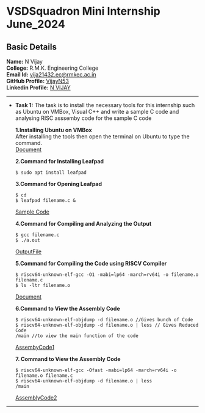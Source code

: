 # VSDSquadron Mini Internship June_2024

## Basic Details
**Name:**  N Vijay<br />
**College:** R.M.K. Engineering College<br />
**Email Id:** [vija21432.ec@rmkec.ac.in](vija21432.ec@rmkec.ac.in)<br />
**GitHub Profile:** [VijayN53](https://github.com/VijayN53)<br />
**Linkedin Profile:** [N VIJAY](https://www.linkedin.com/in/n-vijay-a3950122b?lipi=urn%3Ali%3Apage%3Ad_flagship3_profile_view_base_contact_details%3BIbIZWmtARZ65D08AaTXuWQ%3D%3D)<br />
***
+ **Task 1:** The task is to install the necessary tools for this internship such as Ubuntu on VMBox, Visual C++ and write a sample C code and analysing RISC asssemby code for the sample C code

  **1.Installing Ubuntu on VMBox**<br />
  After installing the tools then open the terminal on Ubuntu to type the command.<br />
  [Document](https://github.com/VijayN53/VSDSquadron_Mini_Internship/blob/be9d3511691fc4f75648942707b1a260fa4c5404/Task%201/1.Installing%20Ubuntu%20%26%20VMBox.png)<br />
  
  **2.Command for Installing Leafpad**<br />
  ```
  $ sudo apt install leafpad
  ```
  
  **3.Command for Opening Leafpad**<br />
  ```
  $ cd
  $ leafpad filename.c &
  ```
  [Sample Code](https://github.com/VijayN53/VSDSquadron_Mini_Internship/blob/be9d3511691fc4f75648942707b1a260fa4c5404/Task%201/2.Sample_C_code.png)<br />
  
  **4.Command for Compiling and Analyzing the Output**<br />
  ```
  $ gcc filename.c
  $ ./a.out
  ```
  [OutputFile](https://github.com/VijayN53/VSDSquadron_Mini_Internship/blob/be9d3511691fc4f75648942707b1a260fa4c5404/Task%201/3.Output%20of%20Sample%20code.png)<br />
  
  **5.Command for Compiling the Code using RISCV Compiler**<br />
  ```
  $ riscv64-unknown-elf-gcc -O1 -mabi=lp64 -march=rv64i -o filename.o filename.c
  $ ls -ltr filename.o
  ```
  [Document](https://github.com/VijayN53/VSDSquadron_Mini_Internship/blob/be9d3511691fc4f75648942707b1a260fa4c5404/Task%201/4.Installing%20RISC%20Compiler.png)<br />
  
  **6.Command to View the Assembly Code**<br />
  ```
  $ riscv64-unknown-elf-objdump -d filename.o //Gives bunch of Code
  $ riscv64-unknown-elf-objdump -d filename.o | less // Gives Reduced Code
  /main //to view the main function of the code
  ```
  [AssembyCode1](https://github.com/VijayN53/VSDSquadron_Mini_Internship/blob/be9d3511691fc4f75648942707b1a260fa4c5404/Task%201/5.Main%20Function%20Assembly%20code.png)<br />
  
  **7. Command to View the Assembly Code**<br />
  ```
  $ riscv64-unknown-elf-gcc -Ofast -mabi=lp64 -march=rv64i -o filename.o filename.c
  $ riscv64-unknown-elf-objdump -d filename.o | less 
  /main 
  ```
  [AssemblyCode2](https://github.com/VijayN53/VSDSquadron_Mini_Internship/blob/be9d3511691fc4f75648942707b1a260fa4c5404/Task%201/6.Assembly%20code%20for%20ofast%20command.png)<br />
 *** 
  
  
  
  


  
  


